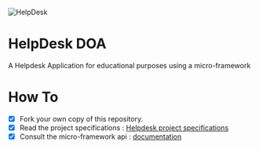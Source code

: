 ![HelpDesk](http://angular.kobject.net/git/phalconist/helpdesk.png "HelpDesk")
# HelpDesk DOA
A Helpdesk Application for educational purposes using a micro-framework
# How To

- [x] Fork your own copy of this repository.
- [x] Read the project specifications : [Helpdesk project specifications](http://slamwiki.kobject.net/slam4/helpdesk/)
- [x] Consult the micro-framework api : [documentation](http://api.kobject.net/micro-framework/)
